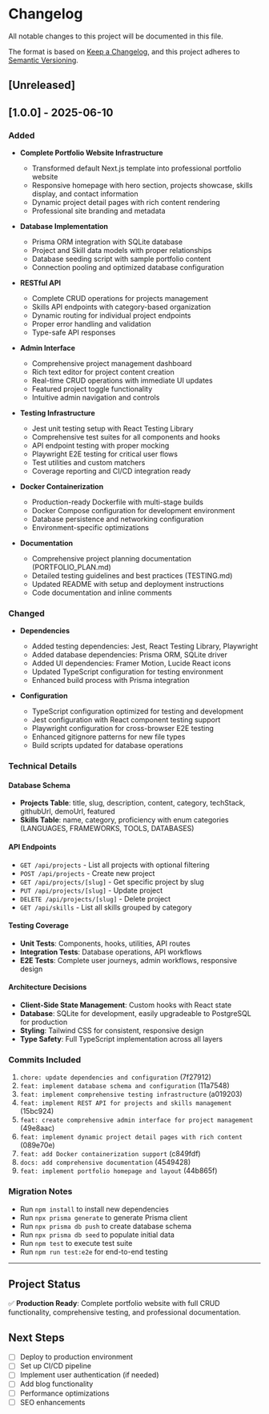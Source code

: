 # Changelog

All notable changes to this project will be documented in this file.

The format is based on [Keep a Changelog](https://keepachangelog.com/en/1.0.0/),
and this project adheres to [Semantic Versioning](https://semver.org/spec/v2.0.0.html).

## [Unreleased]

## [1.0.0] - 2025-06-10

### Added
- **Complete Portfolio Website Infrastructure**
  - Transformed default Next.js template into professional portfolio website
  - Responsive homepage with hero section, projects showcase, skills display, and contact information
  - Dynamic project detail pages with rich content rendering
  - Professional site branding and metadata

- **Database Implementation**
  - Prisma ORM integration with SQLite database
  - Project and Skill data models with proper relationships
  - Database seeding script with sample portfolio content
  - Connection pooling and optimized database configuration

- **RESTful API**
  - Complete CRUD operations for projects management
  - Skills API endpoints with category-based organization
  - Dynamic routing for individual project endpoints
  - Proper error handling and validation
  - Type-safe API responses

- **Admin Interface**
  - Comprehensive project management dashboard
  - Rich text editor for project content creation
  - Real-time CRUD operations with immediate UI updates
  - Featured project toggle functionality
  - Intuitive admin navigation and controls

- **Testing Infrastructure**
  - Jest unit testing setup with React Testing Library
  - Comprehensive test suites for all components and hooks
  - API endpoint testing with proper mocking
  - Playwright E2E testing for critical user flows
  - Test utilities and custom matchers
  - Coverage reporting and CI/CD integration ready

- **Docker Containerization**
  - Production-ready Dockerfile with multi-stage builds
  - Docker Compose configuration for development environment
  - Database persistence and networking configuration
  - Environment-specific optimizations

- **Documentation**
  - Comprehensive project planning documentation (PORTFOLIO_PLAN.md)
  - Detailed testing guidelines and best practices (TESTING.md)
  - Updated README with setup and deployment instructions
  - Code documentation and inline comments

### Changed
- **Dependencies**
  - Added testing dependencies: Jest, React Testing Library, Playwright
  - Added database dependencies: Prisma ORM, SQLite driver
  - Added UI dependencies: Framer Motion, Lucide React icons
  - Updated TypeScript configuration for testing environment
  - Enhanced build process with Prisma integration

- **Configuration**
  - TypeScript configuration optimized for testing and development
  - Jest configuration with React component testing support
  - Playwright configuration for cross-browser E2E testing
  - Enhanced gitignore patterns for new file types
  - Build scripts updated for database operations

### Technical Details

#### Database Schema
- **Projects Table**: title, slug, description, content, category, techStack, githubUrl, demoUrl, featured
- **Skills Table**: name, category, proficiency with enum categories (LANGUAGES, FRAMEWORKS, TOOLS, DATABASES)

#### API Endpoints
- `GET /api/projects` - List all projects with optional filtering
- `POST /api/projects` - Create new project
- `GET /api/projects/[slug]` - Get specific project by slug
- `PUT /api/projects/[slug]` - Update project
- `DELETE /api/projects/[slug]` - Delete project
- `GET /api/skills` - List all skills grouped by category

#### Testing Coverage
- **Unit Tests**: Components, hooks, utilities, API routes
- **Integration Tests**: Database operations, API workflows
- **E2E Tests**: Complete user journeys, admin workflows, responsive design

#### Architecture Decisions
- **Client-Side State Management**: Custom hooks with React state
- **Database**: SQLite for development, easily upgradeable to PostgreSQL for production
- **Styling**: Tailwind CSS for consistent, responsive design
- **Type Safety**: Full TypeScript implementation across all layers

### Commits Included
1. `chore: update dependencies and configuration` (7f27912)
2. `feat: implement database schema and configuration` (11a7548)
3. `feat: implement comprehensive testing infrastructure` (a019203)
4. `feat: implement REST API for projects and skills management` (15bc924)
5. `feat: create comprehensive admin interface for project management` (49e8aac)
6. `feat: implement dynamic project detail pages with rich content` (089e70e)
7. `feat: add Docker containerization support` (c849fdf)
8. `docs: add comprehensive documentation` (4549428)
9. `feat: implement portfolio homepage and layout` (44b865f)

### Migration Notes
- Run `npm install` to install new dependencies
- Run `npx prisma generate` to generate Prisma client
- Run `npx prisma db push` to create database schema
- Run `npx prisma db seed` to populate initial data
- Run `npm test` to execute test suite
- Run `npm run test:e2e` for end-to-end testing

---

## Project Status
✅ **Production Ready**: Complete portfolio website with full CRUD functionality, comprehensive testing, and professional documentation.

## Next Steps
- [ ] Deploy to production environment
- [ ] Set up CI/CD pipeline
- [ ] Implement user authentication (if needed)
- [ ] Add blog functionality
- [ ] Performance optimizations
- [ ] SEO enhancements
